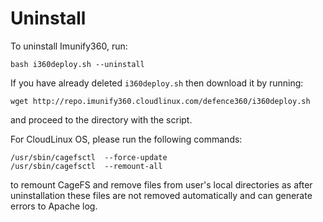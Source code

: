 # Uninstall


To uninstall Imunify360, run:

<div class="notranslate">

```
bash i360deploy.sh --uninstall
```

</div>

If you have already deleted <span class="notranslate">`i360deploy.sh`</span> then download it by running:

<div class="notranslate">

```
wget http://repo.imunify360.cloudlinux.com/defence360/i360deploy.sh
```

</div>

and proceed to the directory with the script.


For CloudLinux OS, please run the following commands:

<div class="notranslate">

```
/usr/sbin/cagefsctl  --force-update
/usr/sbin/cagefsctl  --remount-all
```

</div>

to remount <span class="notranslate">CageFS</span> and remove files from user's local directories as after uninstallation these files are not removed automatically and can generate errors to Apache log.
